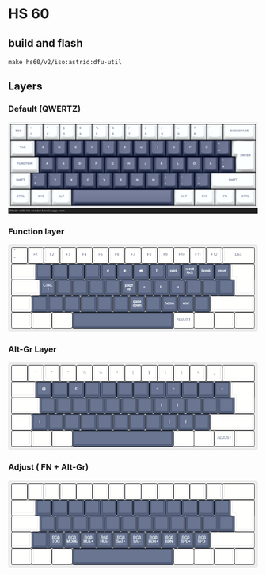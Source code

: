 # HS 60

## build and flash

```
make hs60/v2/iso:astrid:dfu-util
```

## Layers

### Default (QWERTZ)

![Layer QWERTZ](docs/base-layer.png)

### Function layer

![Layer FN](docs/fn-layer.png)

### Alt-Gr Layer

![Layer AltGr](docs/altg-layer.png)

### Adjust ( FN + Alt-Gr)

![Layer Adjust](docs/adjust-layer.png)
